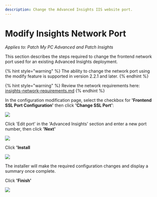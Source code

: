 ```yaml
---
description: Change the Advanced Insights IIS website port.
---
```


# Modify Insights Network Port

_Applies to: Patch My PC Advanced and Patch Insights_

This section describes the steps required to change the frontend network port used for an existing Advanced Insights deployment.

{% hint style="warning" %}
The ability to change the network port using the modify feature is supported in version 2.2.1 and later.
{% endhint %}

{% hint style="warning" %}
Review the network requirements here: [insights-network-requirements.md](../advanced-and-patch-insights-requirements-and-prerequisites/insights-network-requirements.md "mention")
{% endhint %}

In the configuration modification page, select the checkbox for **'Frontend SSL Port Configuration'** then click **'Change SSL Port'**:

![](/_images/vmconnect_ZGfm8PKdEE.png-"Network-Port-Modification-option-dialog" "")

Click 'Edit port' in the 'Advanced Insights' section and enter a new port number, then click **'Next'**

![](/_images/image-%28317%29.png-"Edit-port" "")

Click **'Install**

![](/_images/vmconnect_B7QMICBKSx.png-"" "")

The installer will make the required configuration changes and display a summary once complete.

Click **'Finish'**

![](/_images/vmconnect_cyLJ47qjhn.png-"Network-port-modification-completion" "")
